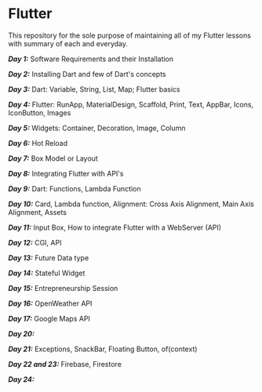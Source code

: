 # Flutter

This repository for the sole purpose of maintaining all of my Flutter lessons with summary of each and everyday. 

***Day 1:*** Software Requirements and their Installation

***Day 2:*** Installing Dart and few of Dart's concepts

***Day 3:*** Dart: Variable, String, List, Map; Flutter basics

***Day 4:*** Flutter: RunApp, MaterialDesign, Scaffold, Print, Text, AppBar, Icons, IconButton, Images

***Day 5:*** Widgets: Container, Decoration, Image, Column

***Day 6:*** Hot Reload

***Day 7:*** Box Model or Layout

***Day 8:*** Integrating Flutter with API's

***Day 9:*** Dart: Functions, Lambda Function

***Day 10:*** Card, Lambda function, Alignment: Cross Axis Alignment, Main Axis Alignment, Assets

***Day 11:*** Input Box, How to integrate Flutter with a WebServer (API)

***Day 12:*** CGI, API

***Day 13:*** Future Data type

***Day 14:*** Stateful Widget

***Day 15:*** Entrepreneurship Session

***Day 16:*** OpenWeather API

***Day 17:*** Google Maps API

***Day 20:***

***Day 21:*** Exceptions, SnackBar, Floating Button, of(context)

***Day 22 and 23:*** Firebase, Firestore

***Day 24:***
